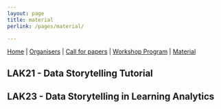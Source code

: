 ```yaml
---
layout: page
title: material
perlink: /pages/material/

---
```


[Home]({{site.baseurl}}/pages/index) | [Organisers]({{site.baseurl}}/pages/about) | [Call for papers]({{site.baseurl}}/pages/call) | [Workshop Program]({{site.baseurl}}/pages/program) | [Material]({{site.baseurl}}/pages/material)

## LAK21 - Data Storytelling Tutorial




## LAK23 - Data Storytelling in Learning Analytics 
